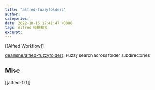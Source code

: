 ```yaml
---
title: "alfred-fuzzyfolders"
author: 
categories: 
date: 2022-10-15 12:41:47 +0800
tags: Alfred 模糊搜索
excerpt: 
---
```


[[Alfred Workflow]]

[deanishe/alfred-fuzzyfolders](https://github.com/deanishe/alfred-fuzzyfolders#readme): Fuzzy search across folder subdirectories






## Misc

[[alfred-fzf]]




